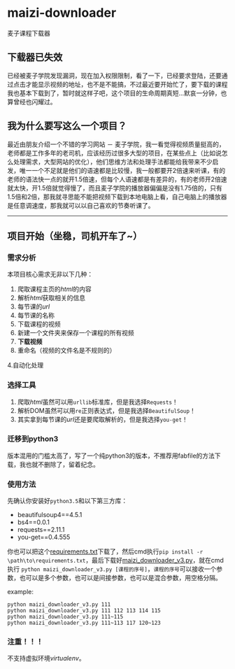 # maizi-downloader
麦子课程下载器

## 下载器已失效
已经被麦子学院发现漏洞，现在加入权限限制，看了一下，已经要求登陆，还要通过点击才能显示视频的地址，也不是不能搞，不过最近要开始忙了，要下载的课程我也基本下载到了，暂时就这样子吧，这个项目的生命周期真短...默哀一分钟，也算曾经也闪耀过。

## 我为什么要写这么一个项目？

最近由朋友介绍一个不错的学习网站 － 麦子学院，我一看觉得视频质量挺高的，老师都是工作多年的老司机，应该经历过很多大型的项目，在某些点上（比如说怎么处理需求，大型网站的优化），他们思维方法和处理手法都能给我带来不少启发，唯一一个不足就是他们的语速都是比较慢，我一般都要开2倍速来听课，有的老师的语法快一点的就开1.5倍速，但每个人语速都是有差异的，有的老师开2倍速就太快，开1.5倍就觉得慢了，而且麦子学院的播放器偏偏是没有1.75倍的，只有1.5倍和2倍，那我就寻思能不能把视频下载到本地电脑上看，自己电脑上的播放器是任意调速度，那我就可以以自己喜欢的节奏听课了。

---
## 项目开始（坐稳，司机开车了~）

### 需求分析
本项目核心需求无非以下几种：

1. 爬取课程主页的*html*的内容  
2. 解析*html*获取相关的信息  
  1. 每节课的*url*  
  2. 每节课的名称  
3. 下载课程的视频  
  1. 新建一个文件夹来保存一个课程的所有视频  
  2. **下载视频**  
  3. 重命名（视频的文件名是不规则的）  
  
4.自动化处理  

### 选择工具
1. 爬取*html*虽然可以用`urllib`标准库，但是我选择`Requests`！
2. 解析DOM虽然可以用`re`正则表达式，但是我选择`BeautifulSoup`！
3. 其实拿到每节课的*url*还是要爬取解析的，但是我选择`you-get`！

### 迁移到python3
版本混用的门槛太高了，写了一个纯python3的版本，不推荐用fabfile的方法下载，我也就不删除了，留着纪念。

### 使用方法
先确认你安装好`python3.5`和以下第三方库：
- beautifulsoup4==4.5.1
- bs4==0.0.1
- requests==2.11.1
- you-get==0.4.555

你也可以把这个[requirements.txt](https://github.com/moling3650/maizi-downloader/blob/master/requirements.txt)下载了，然后cmd执行`pip install -r \path\to\requirements.txt`，最后下载好[maizi_downloader_v3.py](https://github.com/moling3650/maizi-downloader/)，就在cmd执行 `python maizi_downloader_v3.py [课程的序号]`，`课程的序号`可以接收一个参数，也可以是多个参数，也可以是间接参数，也可以是混合参数，用空格分隔。

example:
```
python maizi_downloader_v3.py 111
python maizi_downloader_v3.py 111 112 113 114 115
python maizi_downloader_v3.py 111~115
python maizi_downloader_v3.py 111~113 117 120~123
```

### 注重！！！
不支持虚拟环境*virtualenv*。
